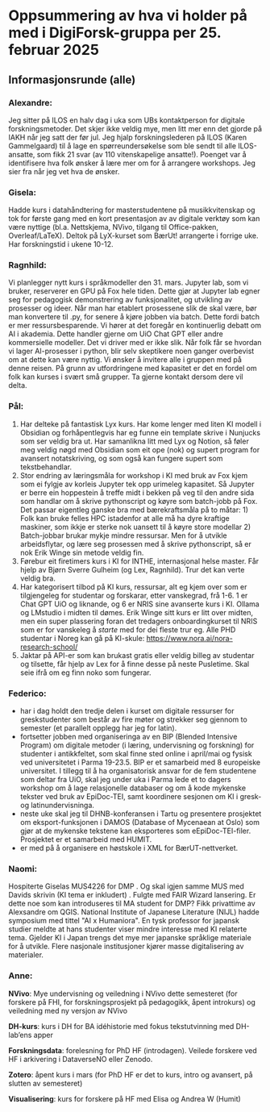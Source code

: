 # Oppsummering av hva vi holder på med i DigiForsk-gruppa per 25. februar 2025

## Informasjonsrunde (alle)

### Alexandre:

Jeg sitter på ILOS en halv dag i uka som UBs kontaktperson for digitale forskningsmetoder. Det skjer ikke veldig mye, men litt mer enn det gjorde på IAKH når jeg satt der før jul. Jeg hjalp forskningslederen på ILOS (Karen Gammelgaard) til å lage en spørreundersøkelse som ble sendt til alle ILOS-ansatte, som fikk 21 svar (av 110 vitenskapelige ansatte!). Poenget var å identifisere hva folk ønsker å lære mer om for å arrangere workshops. Jeg sier fra når jeg vet hva de ønsker.    

### Gisela:

Hadde kurs i datahåndtering for	masterstudentene på musikkvitenskap og
tok for	første gang med	en kort presentasjon av av digitale verktøy som
kan være nyttige (bl.a. Nettskjema, NVivo, tilgang til Office-pakken,
Overleaf/LaTeX).  Deltok på LyX-kurset som BærUt! arrangerte i forrige
uke.  Har forskningstid	i ukene	10-12.

### Ragnhild:

Vi planlegger nytt kurs i språkmodeller den 31. mars. Jupyter lab, som vi bruker, reserverer en GPU på Fox hele tiden. Dette gjør at Jupyter lab egner seg for pedagogisk demonstrering av funksjonalitet, og utvikling av prosesser og ideer. Når man har etablert prosessene slik de skal være, bør man konvertere til .py, for senere å kjøre jobben via batch. Dette fordi batch er mer ressursbesparende. Vi hører at det foregår en kontinuerlig debatt om AI i akademia. Dette handler gjerne om UiO Chat GPT eller andre kommersielle modeller. Det vi driver med er ikke slik. Når folk får se hvordan vi lager AI-prosesser i python, blir selv skeptikere noen ganger overbevist om at dette kan være nyttig. Vi ønsker å invitere alle i gruppen med på denne reisen. På grunn av utfordringene med kapasitet er det en fordel om folk kan kurses i svært små grupper. Ta gjerne kontakt dersom dere vil delta.


### Pål: 
1. Har delteke på fantastisk Lyx kurs. Har kome lenger med liten KI modell i Obsidian og forhåpentlegvis har eg funne ein template skrive i Nunjucks som ser veldig bra ut. Har samanlikna litt med Lyx og Notion, så føler meg veldig nøgd med Obsidian som eit ope (nok) og supert program for avansert notatskriving, og som også kan fungere supert som tekstbehandlar.
2. Stor endring av læringsmåla for workshop i KI med bruk av Fox kjem som ei fylgje av korleis Jupyter tek opp urimeleg kapasitet. Så Jupyter er berre ein hoppestein å treffe midt i bekken på veg til den andre sida som handlar om å skrive pythonscript og køyre som batch-jobb på Fox. Det passar eigentleg ganske bra med bærekraftsmåla på to måtar: 1) Folk kan bruke felles HPC istadenfor at alle må ha dyre kraftige maskiner, som ikkje er sterke nok uansett til å køyre store modellar 2) Batch-jobbar brukar mykje mindre ressursar.
Men for å utvikle arbeidsflytar, og lære seg prosessen med å skrive pythonscript, så er nok Erik Winge sin metode veldig fin.
3. Førebur eit firetimers kurs i KI for INTHE, internasjonal helse master. Får hjelp av Bjørn Sverre Gulheim (og Lex, Ragnhild). Trur det kan verte veldig bra.
4. Har kategorisert tilbod på KI kurs, ressursar, alt eg kjem over som er tilgjengeleg for studentar og forskarar, etter vanskegrad, frå 1-6. 1 er Chat GPT UiO og liknande, og 6 er NRIS sine avanserte kurs i KI. Ollama og LMstudio i midten til dømes. Erik Winge sitt kurs er litt over midten, men ein super plassering foran det tredagers onboardingkurset til NRIS som er for vanskeleg å *starte* med for dei fleste trur eg. Alle PHD studentar i Noreg kan gå på KI-skule: https://www.nora.ai/nora-research-school/
5. Jaktar på API-er som kan brukast gratis eller veldig billeg av studentar og tilsette, får hjelp av Lex for å finne desse på neste Pusletime. Skal seie ifrå om eg finn noko som fungerar.

### Federico:

- har i dag holdt den tredje delen i kurset om digitale ressurser for greskstudenter som består av fire møter og strekker seg gjennom to semester (et parallelt opplegg har jeg for latin).
- fortsetter jobben med organiseringa av en BIP (Blended Intensive Program) om digitale metoder (i læring, undervisning og forskning) for studenter i antikkfeltet, som skal finne sted online i april/mai og fysisk ved universitetet i Parma 19-23.5. BIP er et samarbeid med 8 europeiske universitet. I tillegg til å ha organisatorisk ansvar for de fem studentene som deltar fra UiO, skal jeg under uka i Parma lede et to dagers workshop om å lage relasjonelle databaser og om å kode mykenske tekster ved bruk av EpiDoc-TEI, samt koordinere sesjonen om KI i gresk- og latinundervisninga.
- neste uke skal jeg til DHNB-konferansen i Tartu og presentere prosjektet om eksport-funksjonen i DAMOS (Database of Mycenaean at Oslo) som gjør at de mykenske tekstene kan eksporteres som eEpiDoc-TEI-filer. Prosjektet er et samarbeid med HUMIT.
- er med på å organisere en høstskole i XML for BærUT-nettverket.

### Naomi:
Hospiterte Giselas MUS4226 for DMP . Og skal igjen samme MUS med Davids skrivin (KI tema er inkludert) . Fulgte med FAIR Wizard lansering. Er dette noe som kan introduseres til MA student for DMP? Fikk privattime av Alexsandre om QGIS. National Institute of Japanese Literature (NIJL) hadde symposium med tittel "AI x Humaniora". En tysk professor for japansk studier meldte at hans studenter viser mindre interesse med KI relaterte tema. Gjelder KI i Japan trengs det mye mer japanske språklige materiale for å utvikle. Flere nasjonale institusjoner kjører masse digitalisering av materialer.   

### Anne:
**NVivo**: Mye undervisning og veiledning i NVivo dette semesteret (for forskere på FHI, for forskningsprosjekt på pedagogikk, åpent introkurs) og veiledning med ny versjon av NVivo

**DH-kurs**: kurs i DH for BA idéhistorie med fokus tekstutvinning med DH-lab’ens apper 

**Forskningsdata**: forelesning for PhD HF (introdagen). Veilede forskere ved HF i arkivering i DataverseNO eller Zenodo.

**Zotero**: åpent kurs i mars (for PhD HF er det to kurs, intro og avansert, på slutten av semesteret)

**Visualisering**: kurs for forskere på HF med Elisa og Andrea W (Humit)
